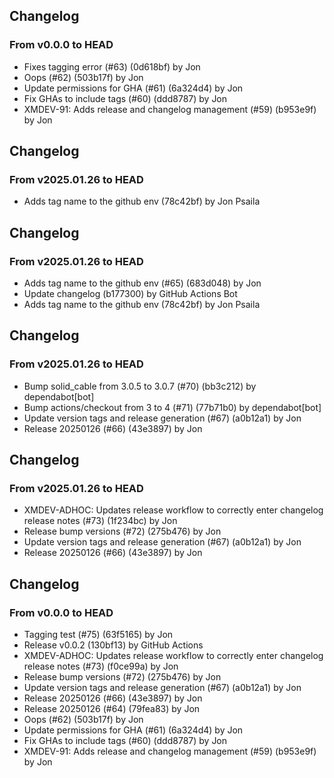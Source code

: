 ## Changelog
### From v0.0.0 to HEAD

- Fixes tagging error (#63) (0d618bf) by Jon
- Oops (#62) (503b17f) by Jon
- Update permissions for GHA (#61) (6a324d4) by Jon
- Fix GHAs to include tags (#60) (ddd8787) by Jon
- XMDEV-91: Adds release and changelog management (#59) (b953e9f) by Jon

## Changelog
### From v2025.01.26 to HEAD

- Adds tag name to the github env (78c42bf) by Jon Psaila

## Changelog
### From v2025.01.26 to HEAD

- Adds tag name to the github env (#65) (683d048) by Jon
- Update changelog (b177300) by GitHub Actions Bot
- Adds tag name to the github env (78c42bf) by Jon Psaila

## Changelog
### From v2025.01.26 to HEAD

- Bump solid_cable from 3.0.5 to 3.0.7 (#70) (bb3c212) by dependabot[bot]
- Bump actions/checkout from 3 to 4 (#71) (77b71b0) by dependabot[bot]
- Update version tags and release generation (#67) (a0b12a1) by Jon
- Release 20250126 (#66) (43e3897) by Jon

## Changelog
### From v2025.01.26 to HEAD

- XMDEV-ADHOC: Updates release workflow to correctly enter changelog release notes (#73) (1f234bc) by Jon
- Release bump versions (#72) (275b476) by Jon
- Update version tags and release generation (#67) (a0b12a1) by Jon
- Release 20250126 (#66) (43e3897) by Jon

## Changelog
### From v0.0.0 to HEAD

- Tagging test (#75) (63f5165) by Jon
- Release v0.0.2 (130bf13) by GitHub Actions
- XMDEV-ADHOC: Updates release workflow to correctly enter changelog release notes (#73) (f0ce99a) by Jon
- Release bump versions (#72) (275b476) by Jon
- Update version tags and release generation (#67) (a0b12a1) by Jon
- Release 20250126 (#66) (43e3897) by Jon
- Release 20250126 (#64) (79fea83) by Jon
- Oops (#62) (503b17f) by Jon
- Update permissions for GHA (#61) (6a324d4) by Jon
- Fix GHAs to include tags (#60) (ddd8787) by Jon
- XMDEV-91: Adds release and changelog management (#59) (b953e9f) by Jon

